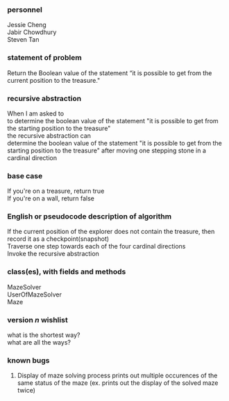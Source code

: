 ### personnel
Jessie Cheng </br>
Jabir Chowdhury </br>
Steven Tan

### statement of problem

Return the Boolean value of the statement “it is possible to get from the current position to the treasure."

### recursive abstraction
When I am asked to  </br>
  to determine the boolean value of the statement "it is possible to get from the starting position to the treasure" </br>
the recursive abstraction can  </br>
  determine the boolean value of the statement "it is possible to get from the starting position to the treasure" after moving one stepping stone in a cardinal direction</br>

### base case
If you're on a treasure, return true  </br>
If you're on a wall, return false  </br>


### English or pseudocode description of algorithm
If the current position of the explorer does not contain the treasure, then record it as a checkpoint(snapshot) <br>
Traverse one step towards each of the four cardinal directions <br>
Invoke the recursive abstraction <br>

### class(es), with fields and methods
MazeSolver</br>
UserOfMazeSolver</br>
Maze</br>

### version *n* wishlist
what is the shortest way? </br>
what are all the ways?

### known bugs
1. Display of maze solving process prints out multiple occurences of the same status of the maze (ex. prints out the display of the solved maze twice) 


